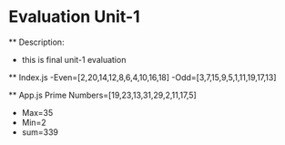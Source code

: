 <h1>Evaluation Unit-1</h1>

** Description:
- this is final unit-1 evaluation

  
** Index.js
  -Even=[2,20,14,12,8,6,4,10,16,18]
  -Odd=[3,7,15,9,5,1,11,19,17,13]

  
** App.js
 Prime Numbers=[19,23,13,31,29,2,11,17,5]
- Max=35
- Min=2
- sum=339
